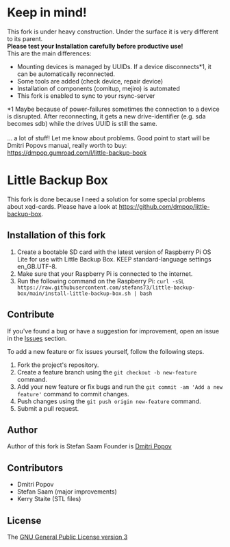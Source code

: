 <h1>Keep in mind!</h1>
This fork is under heavy construction. Under the surface it is very different to its parent.<br>
<b>Please test your Installation carefully before productive use!</b>
<br>
This are the main differences:<br>
<ul>
<li>Mounting devices is managed by UUIDs. If a device disconnects*1, it can be automatically reconnected.</li>
<li>Some tools are added (check device, repair device)</li>
<li>Installation of components (comitup, mejiro) is automated</li>
<li>This fork is enabled to sync to your rsync-server</li>
</ul>
*1 Maybe because of power-failures sometimes the connection to a device is disrupted. After reconnecting, it gets a new drive-identifier (e.g. sda becomes sdb) while the drives UUID is still the same.<br>
<br>
... a lot of stuff! Let me know about problems. Good point to start will be Dmitri Popovs manual, really worth to buy: <a href="https://dmpop.gumroad.com/l/little-backup-book">https://dmpop.gumroad.com/l/little-backup-book</a>

# Little Backup Box

This fork is done because I need a solution for some special problems about xqd-cards. Please have a look at <a href="https://github.com/dmpop/little-backup-box">https://github.com/dmpop/little-backup-box</a>.

## Installation of this fork

1. Create a bootable SD card with the latest version of Raspberry Pi OS Lite for use with Little Backup Box. KEEP standard-language settings en_GB.UTF-8.
2. Make sure that your Raspberry Pi is connected to the internet.
3. Run the following command on the Raspberry Pi: `curl -sSL https://raw.githubusercontent.com/stefans73/little-backup-box/main/install-little-backup-box.sh | bash`

## Contribute

If you've found a bug or have a suggestion for improvement, open an issue in the [Issues](https://github.com/stefans73/little-backup-box/issues) section.

To add a new feature or fix issues yourself, follow the following steps.

1. Fork the project's repository.
2. Create a feature branch using the `git checkout -b new-feature` command.
3. Add your new feature or fix bugs and run the `git commit -am 'Add a new feature'` command to commit changes.
4. Push changes using the `git push origin new-feature` command.
5. Submit a pull request.

## Author
Author of this fork is Stefan Saam
Founder is [Dmitri Popov](https://www.tokyoma.de/)

## Contributors
- Dmitri Popov
- Stefan Saam (major improvements)
- Kerry Staite (STL files)

## License

The [GNU General Public License version 3](http://www.gnu.org/licenses/gpl-3.0.en.html)
